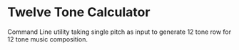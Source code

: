 # Twelve Tone Calculator 

Command Line utility taking single pitch as input to generate 12 tone row for 12 tone music composition.

